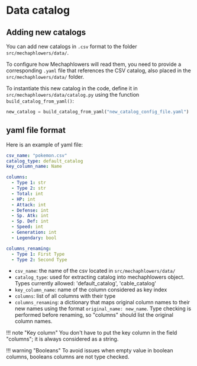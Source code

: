 # Data catalog

## Adding new catalogs

You can add new catalogs in `.csv` format to the folder `src/mechaphlowers/data/`.

To configure how Mechaphlowers will read them, you need to provide a corresponding `.yaml` file that references the CSV catalog, also placed in the `src/mechaphlowers/data/` folder.

To instantiate this new catalog in the code, define it in `src/mechaphlowers/data/catalog.py` using the function `build_catalog_from_yaml()`:

```python
new_catalog = build_catalog_from_yaml("new_catalog_config_file.yaml")
```

## yaml file format

Here is an example of yaml file:

```yaml
csv_name: "pokemon.csv"
catalog_type: default_catalog
key_column_name: Name

columns:
  - Type 1: str
  - Type 2: str
  - Total: int
  - HP: int
  - Attack: int
  - Defense: int
  - Sp. Atk: int
  - Sp. Def: int
  - Speed: int
  - Generation: int
  - Legendary: bool

columns_renaming:
  - Type 1: First Type
  - Type 2: Second Type
```

- `csv_name`: the name of the csv located in `src/mechaphlowers/data/`
- `catalog_type`: used for extracting catalog into mechaphlowers object. Types currently allowed: 'default_catalog', 'cable_catalog'
- `key_column_name`: name of the column considered as key index 
- `columns`: list of all columns with their type
- `columns_renaming`: a dictionary that maps original column names to their new names using the format `original_name: new_name`. Type checking is performed before renaming, so "columns" should list the original column names.


!!! note "Key column"
  You don't have to put the key column in the field "columns"; it is always considered as a string.

!!! warning "Booleans"
	To avoid issues when empty value in boolean columns, booleans columns are not type checked.

